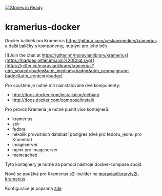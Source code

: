 [![Stories in Ready](https://badge.waffle.io/moravianlibrary/kramerius-docker.png?label=ready&title=Ready)](https://waffle.io/moravianlibrary/kramerius-docker)
# kramerius-docker
 Docker balíček pro Kramerius https://github.com/ceskaexpedice/kramerius a další balíčky s komponenty, nutnýni pro jeho běh

[![Join the chat at https://gitter.im/moravianlibrary/kramerius](https://badges.gitter.im/Join%20Chat.svg)](https://gitter.im/moravianlibrary/kramerius?utm_source=badge&utm_medium=badge&utm_campaign=pr-badge&utm_content=badge)

Pro spuštění je nutné mít nainstalované dvě komponenty:
- http://docs.docker.com/installation/debian/
- http://docs.docker.com/compose/install/

Pro provoz Krameria je nutné pustit více kontejnerů:
- kramerius
- solr
- fedora
- několik provozních databází postgres (dvě pro fedoru, jednu pro Krameria)
- imageserver
- nginx pro imageserver
- memcached

Tyto kontejnery je nutné za pomocí nástroje docker-compose spojit.

Nově se používá pro Kramerius s2i-builder na [moravianlibrary/s2i-kramerius](https://github.com/moravianlibrary/s2i-kramerius)

Konfigurace je popsaná [zde](https://github.com/moravianlibrary/kramerius-docker/wiki/Konfigurace-Krameria)
